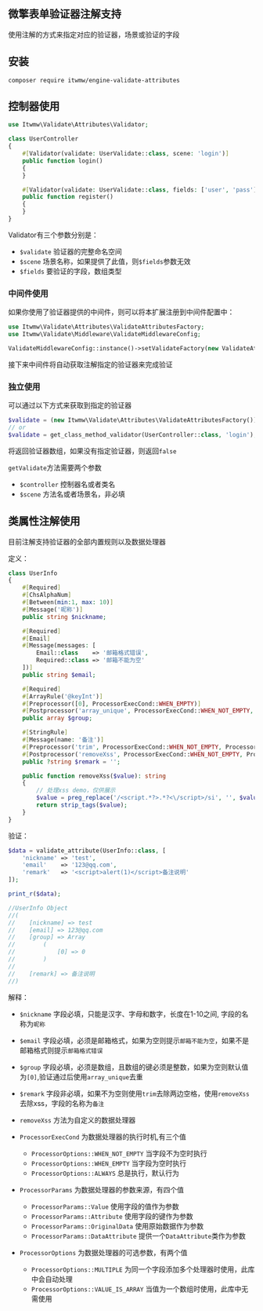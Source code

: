 ## 微擎表单验证器注解支持
使用注解的方式来指定对应的验证器，场景或验证的字段

## 安装
```shell
composer require itwmw/engine-validate-attributes
```

## 控制器使用
```php
use Itwmw\Validate\Attributes\Validator;

class UserController
{
    #[Validator(validate: UserValidate::class, scene: 'login')]
    public function login()
    {
    }

    #[Validator(validate: UserValidate::class, fields: ['user', 'pass'])]
    public function register()
    {
    }
}
```

Validator有三个参数分别是：

- `$validate` 验证器的完整命名空间
- `$scene` 场景名称，如果提供了此值，则`$fields`参数无效
- `$fields` 要验证的字段，数组类型

### 中间件使用
如果你使用了验证器提供的中间件，则可以将本扩展注册到中间件配置中：
```php
use Itwmw\Validate\Attributes\ValidateAttributesFactory;
use Itwmw\Validate\Middleware\ValidateMiddlewareConfig;

ValidateMiddlewareConfig::instance()->setValidateFactory(new ValidateAttributesFactory());
```
接下来中间件将自动获取注解指定的验证器来完成验证

### 独立使用
可以通过以下方式来获取到指定的验证器
```php
$validate = (new Itwmw\Validate\Attributes\ValidateAttributesFactory())->getValidate(UserController::class, 'login');
// or
$validate = get_class_method_validator(UserController::class, 'login');
```
将返回验证器数组，如果没有指定验证器，则返回`false`

`getValidate`方法需要两个参数
- `$controller` 控制器名或者类名
- `$scene` 方法名或者场景名，非必填
## 类属性注解使用
目前注解支持验证器的全部内置规则以及数据处理器

定义：
```php
class UserInfo
{
    #[Required]
    #[ChsAlphaNum]
    #[Between(min:1, max: 10)]
    #[Message('昵称')]
    public string $nickname;

    #[Required]
    #[Email]
    #[Message(messages: [
        Email::class    => '邮箱格式错误',
        Required::class => '邮箱不能为空'
    ])]
    public string $email;

    #[Required]
    #[ArrayRule('@keyInt')]
    #[Preprocessor([0], ProcessorExecCond::WHEN_EMPTY)]
    #[Postprocessor('array_unique', ProcessorExecCond::WHEN_NOT_EMPTY, ProcessorParams::Value)]
    public array $group;

    #[StringRule]
    #[Message(name: '备注')]
    #[Preprocessor('trim', ProcessorExecCond::WHEN_NOT_EMPTY, ProcessorParams::Value)]
    #[Postprocessor('removeXss', ProcessorExecCond::WHEN_NOT_EMPTY, ProcessorParams::Value)]
    public ?string $remark = '';

    public function removeXss($value): string
    {
        // 处理xss demo，仅供展示
        $value = preg_replace('/<script.*?>.*?<\/script>/si', '', $value);
        return strip_tags($value);
    }
}
```
验证：
```php
$data = validate_attribute(UserInfo::class, [
    'nickname' => 'test',
    'email'    => '123@qq.com',
    'remark'   => '<script>alert(1)</script>备注说明'
]);

print_r($data);

//UserInfo Object
//(
//    [nickname] => test
//    [email] => 123@qq.com
//    [group] => Array
//        (
//            [0] => 0
//        )
//
//    [remark] => 备注说明
//)
```
解释：
- `$nickname` 字段必填，只能是汉字、字母和数字，长度在1-10之间, 字段的名称为`昵称`
- `$email` 字段必填，必须是邮箱格式，如果为空则提示`邮箱不能为空`，如果不是邮箱格式则提示`邮箱格式错误`
- `$group` 字段必填，必须是数组，且数组的键必须是整数，如果为空则默认值为`[0]`,验证通过后使用`array_unique`去重
- `$remark` 字段非必填，如果不为空则使用`trim`去除两边空格，使用`removeXss`去除xss，字段的名称为`备注`

- `removeXss` 方法为自定义的数据处理器
- `ProcessorExecCond` 为数据处理器的执行时机,有三个值
    - `ProcessorOptions::WHEN_NOT_EMPTY` 当字段不为空时执行
    - `ProcessorOptions::WHEN_EMPTY` 当字段为空时执行
    - `ProcessorOptions::ALWAYS` 总是执行，默认行为
- `ProcessorParams` 为数据处理器的参数来源，有四个值
    - `ProcessorParams::Value` 使用字段的值作为参数
    - `ProcessorParams::Attribute` 使用字段的键作为参数
    - `ProcessorParams::OriginalData` 使用原始数据作为参数
    - `ProcessorParams::DataAttribute` 提供一个`DataAttribute`类作为参数
- `ProcessorOptions` 为数据处理器的可选参数，有两个值
    - `ProcessorOptions::MULTIPLE` 为同一个字段添加多个处理器时使用，此库中会自动处理
    - `ProcessorOptions::VALUE_IS_ARRAY` 当值为一个数组时使用，此库中无需使用
